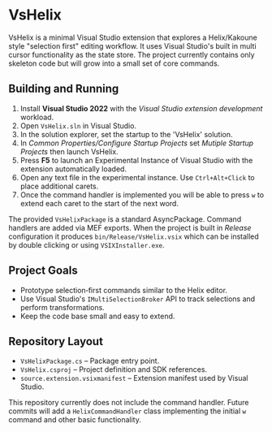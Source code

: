 # VsHelix

VsHelix is a minimal Visual Studio extension that explores a Helix/Kakoune style
"selection first" editing workflow.  It uses Visual Studio's built in multi
cursor functionality as the state store.  The project currently contains only
skeleton code but will grow into a small set of core commands.

## Building and Running

1. Install **Visual Studio 2022** with the *Visual Studio extension development*
   workload.
2. Open `VsHelix.sln` in Visual Studio.
3. In the solution explorer, set the startup to the 'VsHelix' solution.
4. In *Common Properties/Configure Startup Projects* set *Mutiple Startup Projects* then launch VsHelix.
5. Press **F5** to launch an Experimental Instance of Visual Studio with the
   extension automatically loaded.
6. Open any text file in the experimental instance.  Use
   `Ctrl+Alt+Click` to place additional carets.
7. Once the command handler is implemented you will be able to press `w` to
   extend each caret to the start of the next word.

The provided `VsHelixPackage` is a standard AsyncPackage.  Command handlers are
added via MEF exports.  When the project is built in *Release* configuration it
produces `bin/Release/VsHelix.vsix` which can be installed by double clicking
or using `VSIXInstaller.exe`.

## Project Goals

- Prototype selection‑first commands similar to the Helix editor.
- Use Visual Studio's `IMultiSelectionBroker` API to track selections and
  perform transformations.
- Keep the code base small and easy to extend.

## Repository Layout

- `VsHelixPackage.cs` – Package entry point.
- `VsHelix.csproj` – Project definition and SDK references.
- `source.extension.vsixmanifest` – Extension manifest used by Visual Studio.

This repository currently does not include the command handler.  Future commits
will add a `HelixCommandHandler` class implementing the initial `w` command and
other basic functionality.
